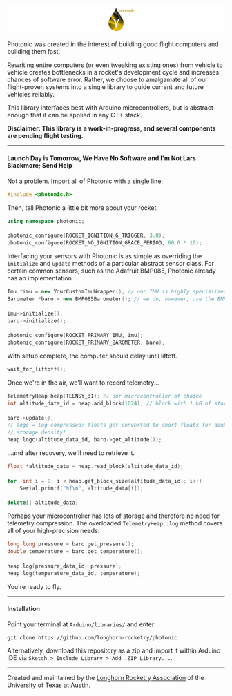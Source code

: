 ![photonic](assets/images/banner.png)

Photonic was created in the interest of building good flight computers and building them fast.

Rewriting entire computers (or even tweaking existing ones) from vehicle to vehicle creates bottlenecks in a rocket's development cycle and increases chances of software error. Rather, we choose to amalgamate all of our flight-proven systems into a single library to guide current and future vehicles reliably.

This library interfaces best with Arduino microcontrollers, but is abstract enough that it can be applied in any C++ stack.

**Disclaimer: This library is a work-in-progress, and several components are pending flight testing.**

---

#### Launch Day is Tomorrow, We Have No Software and I'm Not Lars Blackmore; Send Help

Not a problem. Import all of Photonic with a single line:

```cpp
#include <photonic.h>
```

Then, tell Photonic a little bit more about your rocket.

```cpp
using namespace photonic;

photonic_configure(ROCKET_IGNITION_G_TRIGGER, 3.0);
photonic_configure(ROCKET_NO_IGNITION_GRACE_PERIOD, 60.0 * 10);
```

Interfacing your sensors with Photonic is as simple as overriding the `initialize` and `update` methods of a particular abstract sensor class. For certain common sensors, such as the Adafruit BMP085, Photonic already has an implementation.

```cpp
Imu *imu = new YourCustomImuWrapper(); // our IMU is highly specialized
Barometer *baro = new BMP085Barometer(); // we do, however, use the BMP085

imu->initialize();
baro->initialize();

photonic_configure(ROCKET_PRIMARY_IMU, imu);
photonic_configure(ROCKET_PRIMARY_BAROMETER, baro);
```

With setup complete, the computer should delay until liftoff.

```cpp
wait_for_liftoff();
```

Once we're in the air, we'll want to record telemetry...

```cpp
TelemetryHeap heap(TEENSY_31); // our microcontroller of choice
int altitude_data_id = heap.add_block(1024); // block with 1 kB of storage

baro->update();
// logc = log compressed; floats get converted to short floats for double the
// storage density!
heap.logc(altitude_data_id, baro->get_altitude());
```

...and after recovery, we'll need to retrieve it.

```cpp
float *altitude_data = heap.read_block(altitude_data_id);

for (int i = 0; i < heap.get_block_size(altitude_data_id); i++)
	Serial.printf("%f\n", altitude_data[i]);

delete[] altitude_data;
```

Perhaps your microcontroller has lots of storage and therefore no need for telemetry compression. The overloaded `TelemetryHeap::log` method covers all of your high-precision needs:

```cpp
long long pressure = baro.get_pressure();
double temperature = baro.get_temperature();

heap.log(pressure_data_id, pressure);
heap.log(temperature_data_id, temperature);
```

You're ready to fly.

---

#### Installation

Point your terminal at `Arduino/libraries/` and enter

```
git clone https://github.com/longhorn-rocketry/photonic
```

Alternatively, download this repository as a zip and import it within Arduino IDE via `Sketch > Include Library > Add .ZIP Library...`.

---

Created and maintained by the [Longhorn Rocketry Association](http://www.longhornrocketry.org/) of the University of Texas at Austin.
